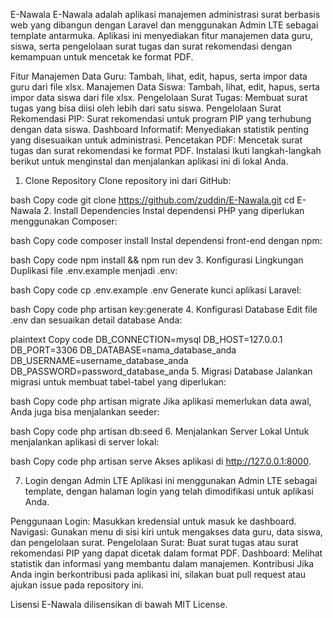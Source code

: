 E-Nawala
E-Nawala adalah aplikasi manajemen administrasi surat berbasis web yang dibangun dengan Laravel dan menggunakan Admin LTE sebagai template antarmuka. Aplikasi ini menyediakan fitur manajemen data guru, siswa, serta pengelolaan surat tugas dan surat rekomendasi dengan kemampuan untuk mencetak ke format PDF.

Fitur
Manajemen Data Guru: Tambah, lihat, edit, hapus, serta impor data guru dari file xlsx.
Manajemen Data Siswa: Tambah, lihat, edit, hapus, serta impor data siswa dari file xlsx.
Pengelolaan Surat Tugas: Membuat surat tugas yang bisa diisi oleh lebih dari satu siswa.
Pengelolaan Surat Rekomendasi PIP: Surat rekomendasi untuk program PIP yang terhubung dengan data siswa.
Dashboard Informatif: Menyediakan statistik penting yang disesuaikan untuk administrasi.
Pencetakan PDF: Mencetak surat tugas dan surat rekomendasi ke format PDF.
Instalasi
Ikuti langkah-langkah berikut untuk menginstal dan menjalankan aplikasi ini di lokal Anda.

1. Clone Repository
Clone repository ini dari GitHub:

bash
Copy code
git clone https://github.com/zuddin/E-Nawala.git
cd E-Nawala
2. Install Dependencies
Instal dependensi PHP yang diperlukan menggunakan Composer:

bash
Copy code
composer install
Instal dependensi front-end dengan npm:

bash
Copy code
npm install && npm run dev
3. Konfigurasi Lingkungan
Duplikasi file .env.example menjadi .env:

bash
Copy code
cp .env.example .env
Generate kunci aplikasi Laravel:

bash
Copy code
php artisan key:generate
4. Konfigurasi Database
Edit file .env dan sesuaikan detail database Anda:

plaintext
Copy code
DB_CONNECTION=mysql
DB_HOST=127.0.0.1
DB_PORT=3306
DB_DATABASE=nama_database_anda
DB_USERNAME=username_database_anda
DB_PASSWORD=password_database_anda
5. Migrasi Database
Jalankan migrasi untuk membuat tabel-tabel yang diperlukan:

bash
Copy code
php artisan migrate
Jika aplikasi memerlukan data awal, Anda juga bisa menjalankan seeder:

bash
Copy code
php artisan db:seed
6. Menjalankan Server Lokal
Untuk menjalankan aplikasi di server lokal:

bash
Copy code
php artisan serve
Akses aplikasi di http://127.0.0.1:8000.

7. Login dengan Admin LTE
Aplikasi ini menggunakan Admin LTE sebagai template, dengan halaman login yang telah dimodifikasi untuk aplikasi Anda.

Penggunaan
Login: Masukkan kredensial untuk masuk ke dashboard.
Navigasi: Gunakan menu di sisi kiri untuk mengakses data guru, data siswa, dan pengelolaan surat.
Pengelolaan Surat: Buat surat tugas atau surat rekomendasi PIP yang dapat dicetak dalam format PDF.
Dashboard: Melihat statistik dan informasi yang membantu dalam manajemen.
Kontribusi
Jika Anda ingin berkontribusi pada aplikasi ini, silakan buat pull request atau ajukan issue pada repository ini.

Lisensi
E-Nawala dilisensikan di bawah MIT License.
